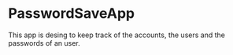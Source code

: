 # PasswordSaveApp
This app is desing to keep track of the accounts, the users and the passwords of an user. 
